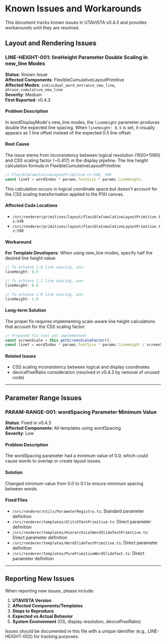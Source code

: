 # Known Issues and Workarounds

This document tracks known issues in UTAVISTA v0.4.3 and provides workarounds until they are resolved.

## Layout and Rendering Issues

### LINE-HEIGHT-001: lineHeight Parameter Double Scaling in new_line Modes

**Status**: Known Issue  
**Affected Components**: FlexibleCumulativeLayoutPrimitive  
**Affected Modes**: `individual_word_entrance_new_line`, `phrase_cumulative_new_line`  
**Severity**: Medium  
**First Reported**: v0.4.3  

#### Problem Description

In wordDisplayMode's new_line modes, the `lineHeight` parameter produces double the expected line spacing. When `lineHeight: 0.5` is set, it visually appears as 1 line offset instead of the expected 0.5 line offset.

#### Root Cause

The issue stems from inconsistency between logical resolution (1920×1080) and CSS scaling factor (~0.417) in the display pipeline. The line height calculation formula in FlexibleCumulativeLayoutPrimitive:

```typescript
// FlexibleCumulativeLayoutPrimitive.ts:548, 598
const lineY = wordIndex * params.fontSize * params.lineHeight;
```

This calculation occurs in logical coordinate space but doesn't account for the CSS scaling transformation applied to the PIXI canvas.

#### Affected Code Locations

- `/src/renderer/primitives/layout/FlexibleCumulativeLayoutPrimitive.ts:548`
- `/src/renderer/primitives/layout/FlexibleCumulativeLayoutPrimitive.ts:598`

#### Workaround

**For Template Developers**: When using new_line modes, specify half the desired line height value:

```typescript
// To achieve 1.0 line spacing, use:
lineHeight: 0.5

// To achieve 1.2 line spacing, use:
lineHeight: 0.6

// To achieve 2.0 line spacing, use:
lineHeight: 1.0
```

#### Long-term Solution

The proper fix requires implementing scale-aware line height calculations that account for the CSS scaling factor:

```typescript
// Proposed fix (not yet implemented)
const screenScale = this.getScreenScaleFactor();
const lineY = wordIndex * params.fontSize * params.lineHeight / screenScale;
```

#### Related Issues

- CSS scaling inconsistency between logical and display coordinates
- devicePixelRatio consideration (resolved in v0.4.3 by removal of unused code)

---

## Parameter Range Issues

### PARAM-RANGE-001: wordSpacing Parameter Minimum Value

**Status**: Fixed in v0.4.3  
**Affected Components**: All templates using wordSpacing  
**Severity**: Low  

#### Problem Description

The wordSpacing parameter had a minimum value of 0.0, which could cause words to overlap or create layout issues.

#### Solution

Changed minimum value from 0.0 to 0.1 to ensure minimum spacing between words.

#### Fixed Files

- `/src/renderer/utils/ParameterRegistry.ts`: Standard parameter definition
- `/src/renderer/templates/GlitchTextPrimitive.ts`: Direct parameter definition
- `/src/renderer/templates/HierarchicalWordSlideTextPrimitive.ts`: Direct parameter definition  
- `/src/renderer/templates/WordSlideTextPrimitive.ts`: Direct parameter definition
- `/src/renderer/templates/PurePrimitiveWordSlideText.ts`: Direct parameter definition

---

## Reporting New Issues

When reporting new issues, please include:

1. **UTAVISTA Version**
2. **Affected Components/Templates**
3. **Steps to Reproduce**
4. **Expected vs Actual Behavior**
5. **System Environment** (OS, display resolution, devicePixelRatio)

Issues should be documented in this file with a unique identifier (e.g., LINE-HEIGHT-002) for tracking purposes.